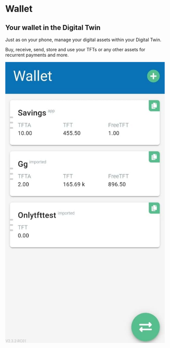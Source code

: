 # Wallet

## Your wallet in the Digital Twin

Just as on your phone, manage your digital assets within your Digital Twin. 

Buy, receive, send, store and use your TFTs or any other assets for recurrent payments and more. 

![](img/wallet.jpg ":size=300x500")

